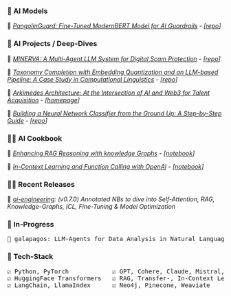 ### 🤖 AI Models

📄 <a href="https://huggingface.co/blog/dcarpintero/pangolin-fine-tuning-modern-bert" target="_blank">*PangolinGuard: Fine-Tuned ModernBERT Model for AI Guardrails*</a> - *[[repo](https://github.com/dcarpintero/pangolin-guard)]*

### 🐬 AI Projects / Deep-Dives

📄 <a href="https://huggingface.co/blog/dcarpintero/minerva" target="_blank">*MINERVA: A Multi-Agent LLM System for Digital Scam Protection*</a> - *[[repo](https://github.com/dcarpintero/minerva)]*

📄 <a href="https://huggingface.co/blog/dcarpintero/taxonomy-completion" target="_blank">*Taxonomy Completion with Embedding Quantization and an LLM-based Pipeline: A Case Study in Computational Linguistics*</a> - *[[repo](https://github.com/dcarpintero/taxonomy-completion)]*

📄 <a href="https://mirror.xyz/arkimedesnetwork.eth/gpY77R1PCpq7kaIXZVHMzNgD85dM5S2SRIt3-vQszuY" target="_blank">*Arkimedes Architecture: At the Intersection of AI and Web3 for Talent Acquisition*</a> - *[[homepage](https://arkimedes.network/)]*

📄 <a href="https://huggingface.co/blog/dcarpintero/building-a-neural-network-for-image-classification" target="_blank">*Building a Neural Network Classifier from the Ground Up: A Step-by-Step Guide*</a> - *[[repo](https://github.com/dcarpintero/nn-image-classifier)]*

### 🧑‍🍳 AI Cookbook

📄 <a href="https://huggingface.co/learn/cookbook/rag_with_knowledge_graphs_neo4j" target="_blank">*Enhancing RAG Reasoning with knowledge Graphs*</a> - *[[notebook](https://colab.research.google.com/github/huggingface/cookbook/blob/main/notebooks/en/rag_with_knowledge_graphs_neo4j.ipynb)]*

📄 <a href="https://cookbook.openai.com/examples/named_entity_recognition_to_enrich_text">*In-Context Learning and Function Calling with OpenAI*</a> - *[[notebook](https://github.com/openai/openai-cookbook/blob/main/examples/Named_Entity_Recognition_to_enrich_text.ipynb)]*

### 🧙‍♂️ Recent Releases

📄 *[ai-engineering](https://github.com/dcarpintero/ai-engineering): (v0.7.0) Annotated NBs to dive into Self-Attention, RAG, Knowledge-Graphs, ICL, Fine-Tuning & Model Optimization*

### 🔭 In-Progress

<pre>
🧭 galapagos: LLM-Agents for Data Analysis in Natural Language
</pre>

### 🧮 Tech-Stack

<pre>
☑️ Python, PyTorch            ☑️ GPT, Cohere, Claude, Mistral, Llama   ☑️ LangSmith, W&B, AutoGen
☑️ HuggingFace Transformers   ☑️ RAG, Transfer-, In-Context Learning   ☑️ Fine-Tuning, Quantization
☑️ LangChain, LlamaIndex      ☑️ Neo4j, Pinecone, Weaviate             ☑️ Smart Contracts, Solidity
</pre>
